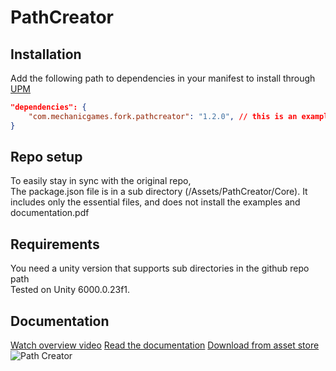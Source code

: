 # PathCreator

## Installation
Add the following path to dependencies in your manifest to install through [UPM](https://docs.unity3d.com/Packages/com.unity.package-manager-ui@1.8/manual/index.html)  
```json
"dependencies": {
    "com.mechanicgames.fork.pathcreator": "1.2.0", // this is an example  
}
```

## Repo setup 
To easily stay in sync with the original repo,  
The package.json file is in a sub directory (/Assets/PathCreator/Core).
It includes only the essential files, and does not install the examples and documentation.pdf  

## Requirements
You need a unity version that supports sub directories in the github repo path  
Tested on Unity 6000.0.23f1.

## Documentation    
[Watch overview video](https://www.youtube.com/watch?v=saAQNRSYU9k)
[Read the documentation](https://docs.google.com/document/d/1-FInNfD2GC-fVXO6KyeTSp9OSKst5AzLxDaBRb69b-Y/edit?usp=sharing)
[Download from asset store](https://assetstore.unity.com/packages/tools/utilities/b-zier-path-creator-136082)
![Path Creator](https://i.imgur.com/xqTCNWK.png)
